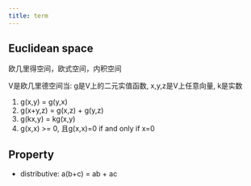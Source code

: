 ```yaml
---
title: term
---
```


Euclidean space
---------------

欧几里得空间，欧式空间，内积空间

V是欧几里德空间当:
g是V上的二元实值函数, x,y,z是V上任意向量, k是实数

1. g(x,y) = g(y,x)
2. g(x+y,z) = g(x,z) + g(y,z)
3. g(kx,y) = kg(x,y)
4. g(x,x) >= 0, 且g(x,x)=0 if and only if x=0

Property
--------
* distributive: a(b+c) = ab + ac
